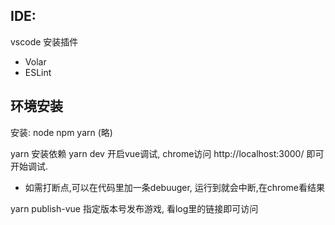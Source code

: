 ## IDE:
vscode 安装插件
- Volar
- ESLint

## 环境安装

安装: node npm yarn (略)

yarn 安装依赖
yarn dev 开启vue调试, chrome访问 http://localhost:3000/ 即可开始调试.
  - 如需打断点,可以在代码里加一条debuuger, 运行到就会中断,在chrome看结果
  
yarn publish-vue <version> 指定版本号发布游戏, 看log里的链接即可访问


